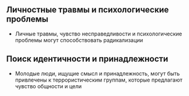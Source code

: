 ## Личностные травмы и психологические проблемы
- Личные травмы, чувство несправедливости и психологические проблемы могут способствовать радикализации
## Поиск идентичности и принадлежности
- Молодые люди, ищущие смысл и принадлежность, могут быть привлечены к террористическим группам, которые предлагают чувство общности и цели